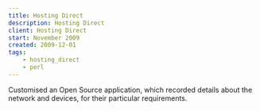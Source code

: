 ```yaml
---
title: Hosting Direct
description: Hosting Direct
client: Hosting Direct
start: November 2009
created: 2009-12-01
tags:
    - hosting_direct
    - perl
---
```


Customised an Open Source application, which recorded details about the network and devices, for their particular requirements.

